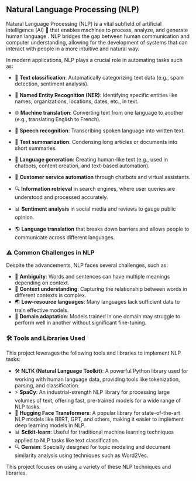## Natural Language Processing (NLP)

Natural Language Processing (NLP) is a vital subfield of artificial intelligence (AI) 🤖 that enables machines to process, analyze, and generate human language . NLP bridges the gap between human communication and computer understanding, allowing for the development of systems that can interact with people in a more intuitive and natural way.

In modern applications, NLP plays a crucial role in automating tasks such as:

- 📝 **Text classification**: Automatically categorizing text data (e.g., spam detection, sentiment analysis).
- 📅 **Named Entity Recognition (NER)**: Identifying specific entities like names, organizations, locations, dates, etc., in text.
- 🌐 **Machine translation**: Converting text from one language to another (e.g., translating English to French).
- 🎤 **Speech recognition**: Transcribing spoken language into written text.
- 📰 **Text summarization**: Condensing long articles or documents into short summaries.
- 🧠 **Language generation**: Creating human-like text (e.g., used in chatbots, content creation, and text-based automation).


- 🤖 **Customer service automation** through chatbots and virtual assistants.
- 🔍 **Information retrieval** in search engines, where user queries are understood and processed accurately.
- 📊 **Sentiment analysis** in social media and reviews to gauge public opinion.
- 🌎 **Language translation** that breaks down barriers and allows people to communicate across different languages.

### ⚠️ Common Challenges in NLP

Despite the advancements, NLP faces several challenges, such as:
- 🤷 **Ambiguity**: Words and sentences can have multiple meanings depending on context.
- 🧩 **Context understanding**: Capturing the relationship between words in different contexts is complex.
- 🌏 **Low-resource languages**: Many languages lack sufficient data to train effective models.
- 🔄 **Domain adaptation**: Models trained in one domain may struggle to perform well in another without significant fine-tuning.

### 🛠️ Tools and Libraries Used

This project leverages the following tools and libraries to implement NLP tasks:

- 🛠️ **NLTK (Natural Language Toolkit)**: A powerful Python library used for working with human language data, providing tools like tokenization, parsing, and classification.
- ⚡ **SpaCy**: An industrial-strength NLP library for processing large volumes of text, offering fast, pre-trained models for a wide range of NLP tasks.
- 🤗 **Hugging Face Transformers**: A popular library for state-of-the-art NLP models like BERT, GPT, and others, making it easier to implement deep learning models in NLP.
- 📊 **Scikit-learn**: Useful for traditional machine learning techniques applied to NLP tasks like text classification.
- 🔍 **Gensim**: Specially designed for topic modeling and document similarity analysis using techniques such as Word2Vec.

This project focuses on  using a variety of these NLP techniques and libraries.